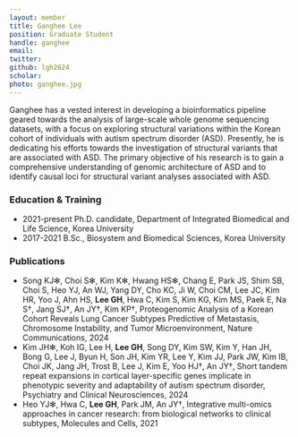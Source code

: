 ```yaml
---
layout: member
title: Ganghee Lee
position: Graduate Student
handle: ganghee
email:
twitter:
github: lgh2624
scholar: 
photo: ganghee.jpg
---
```


Ganghee has a vested interest in developing a bioinformatics pipeline geared towards the analysis of large-scale whole genome sequencing datasets, with a focus on exploring structural variations within the Korean cohort of individuals with autism spectrum disorder (ASD). Presently, he is dedicating his efforts towards the investigation of structural variants that are associated with ASD. The primary objective of his research is to gain a comprehensive understanding of genomic architecture of ASD and to identify causal loci for structural variant analyses associated with ASD.


### Education & Training
- 2021-present Ph.D. candidate, Department of Integrated Biomedical and Life Science, Korea University
- 2017-2021 B.Sc., Biosystem and Biomedical Sciences, Korea University

### Publications
- Song KJ✻, Choi S✻, Kim K✻, Hwang HS✻, Chang E, Park JS, Shim SB, Choi S, Heo YJ, An WJ, Yang DY, Cho KC, Ji W, Choi CM, Lee JC, Kim HR, Yoo J, Ahn HS, **Lee GH**, Hwa C, Kim S, Kim KG, Kim MS, Paek E, Na S†, Jang SJ†, An JY†, Kim KP†, Proteogenomic Analysis of a Korean Cohort Reveals Lung Cancer Subtypes Predictive of Metastasis, Chromosome Instability, and Tumor Microenvironment, Nature Communications, 2024
- Kim JH✻, Koh IG, Lee H, **Lee GH**, Song DY, Kim SW, Kim Y, Han JH, Bong G, Lee J, Byun H, Son JH, Kim YR, Lee Y, Kim JJ, Park JW, Kim IB, Choi JK, Jang JH, Trost B, Lee J, Kim E, Yoo HJ†, An JY†, Short tandem repeat expansions in cortical layer-specific genes implicate in phenotypic severity and adaptability of autism spectrum disorder, Psychiatry and Clinical Neurosciences, 2024
- Heo YJ✻, Hwa C, **Lee GH**, Park JM, An JY†, Integrative multi-omics approaches in cancer research: from biological networks to clinical subtypes, Molecules and Cells, 2021
